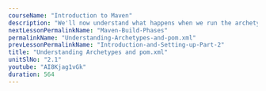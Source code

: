 ```yaml
---
courseName: "Introduction to Maven"
description: "We'll now understand what happens when we run the archetype:generate command and how that affects the pom.xml."
nextLessonPermalinkName: "Maven-Build-Phases"
permalinkName: "Understanding-Archetypes-and-pom.xml"
prevLessonPermalinkName: "Introduction-and-Setting-up-Part-2"
title: "Understanding Archetypes and pom.xml"
unitSlNo: "2.1"
youtube: "AI8Kjag1vGk"
duration: 564
---
```


